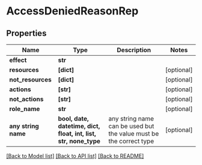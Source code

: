 # AccessDeniedReasonRep


## Properties
Name | Type | Description | Notes
------------ | ------------- | ------------- | -------------
**effect** | **str** |  | 
**resources** | **[dict]** |  | [optional] 
**not_resources** | **[dict]** |  | [optional] 
**actions** | **[str]** |  | [optional] 
**not_actions** | **[str]** |  | [optional] 
**role_name** | **str** |  | [optional] 
**any string name** | **bool, date, datetime, dict, float, int, list, str, none_type** | any string name can be used but the value must be the correct type | [optional]

[[Back to Model list]](../README.md#documentation-for-models) [[Back to API list]](../README.md#documentation-for-api-endpoints) [[Back to README]](../README.md)


